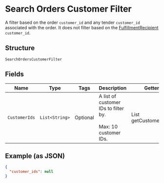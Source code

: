 
# Search Orders Customer Filter

A filter based on the order `customer_id` and any tender `customer_id`
associated with the order. It does not filter based on the
[FulfillmentRecipient](../../doc/models/order-fulfillment-recipient.md) `customer_id`.

## Structure

`SearchOrdersCustomerFilter`

## Fields

| Name | Type | Tags | Description | Getter |
|  --- | --- | --- | --- | --- |
| `CustomerIds` | `List<String>` | Optional | A list of customer IDs to filter by.<br><br>Max: 10 customer IDs. | List<String> getCustomerIds() |

## Example (as JSON)

```json
{
  "customer_ids": null
}
```

